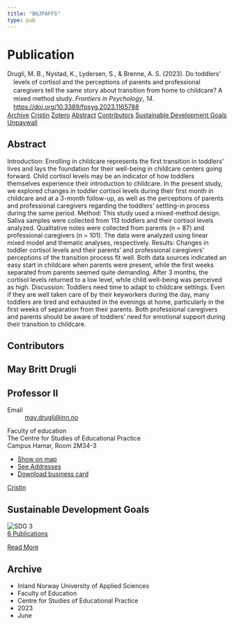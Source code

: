 ```yaml
---
title: "B6JPAFFS"
type: pub
---
```

<h1>Publication</h1>
<article id="csl-bib-container-B6JPAFFS" class="csl-bib-container">
  <div class="csl-bib-body" style="line-height: 1.35; padding-left: 1em; text-indent:-1em;">
  <div class="csl-entry">Drugli, M. B., Nystad, K., Lydersen, S., &amp; Brenne, A. S. (2023). Do toddlers&#x2019; levels of cortisol and the perceptions of parents and professional caregivers tell the same story about transition from home to childcare? A mixed method study. <i>Frontiers in Psychology</i>, <i>14</i>. <a href="https://doi.org/10.3389/fpsyg.2023.1165788">https://doi.org/10.3389/fpsyg.2023.1165788</a></div>
</div>
  <div class="csl-bib-buttons">
    <a href="#taxonomy-article-B6JPAFFS" class="csl-bib-button">Archive</a>
    <a href="https://app.cristin.no/results/show.jsf?id=2159740" alt="Cristin URL" class="csl-bib-button">Cristin</a>
    <a href="http://zotero.org/groups/5402882/items/B6JPAFFS" alt="Zotero URL" class="csl-bib-button">Zotero</a>
    <a href="#abstract-article-B6JPAFFS" class="csl-bib-button">Abstract</a>
    <a href="#contributors-article-B6JPAFFS" class="csl-bib-button">Contributors</a>
    <a href="#sdg-article-B6JPAFFS" class="csl-bib-button">Sustainable Development Goals</a>
    <a href="https://www.frontiersin.org/articles/10.3389/fpsyg.2023.1165788/pdf" class="csl-bib-button">Unpaywall</a>
  </div>
  <div id="csl-bib-meta-container-B6JPAFFS"></div>
</article>
<div id="csl-bib-meta-B6JPAFFS" class="csl-bib-meta">
  <article id="abstract-article-B6JPAFFS" class="abstract-article">
    <h1>Abstract</h1>
    Introduction: Enrolling in childcare represents the first transition in toddlers’ lives and lays the foundation for their well-being in childcare centers going forward. Child cortisol levels may be an indicator of how toddlers themselves experience their introduction to childcare. In the present study, we explored changes in toddler cortisol levels during their first month in childcare and at a 3-month follow-up, as well as the perceptions of parents and professional caregivers regarding the toddlers’ settling-in process during the same period. Method: This study used a mixed-method design. Saliva samples were collected from 113 toddlers and their cortisol levels analyzed. Qualitative notes were collected from parents (n = 87) and professional caregivers (n = 101). The data were analyzed using linear mixed model and thematic analyses, respectively. Results: Changes in toddler cortisol levels and their parents’ and professional caregivers’ perceptions of the transition process fit well. Both data sources indicated an easy start in childcare when parents were present, while the first weeks separated from parents seemed quite demanding. After 3 months, the cortisol levels returned to a low level, while child well-being was perceived as high. Discussion: Toddlers need time to adapt to childcare settings. Even if they are well taken care of by their keyworkers during the day, many toddlers are tired and exhausted in the evenings at home, particularly in the first weeks of separation from their parents. Both professional caregivers and parents should be aware of toddlers’ need for emotional support during their transition to childcare.
  </article>
  <article id="contributors-article-B6JPAFFS" class="contributors-article">
    <h1>Contributors</h1>
    <div class="personas"> <div class="vrtx-hinn-person-card"> <div class="photo"> <i class="lar la-user-circle missing-person"></i> </div> <div class="info"> <hgroup><h1>May Britt Drugli</h1> <h2>Professor II</h2> </hgroup><dl> <dt>Email</dt> <dd> <a href="mailto:may.drugli@inn.no">may.drugli@inn.no</a> </dd> </dl> <p> Faculty of education<br> The Centre for Studies of Educational Practice<br> Campus Hamar, Room 2M34-3 </p> <ul class="vrtx-hinn-links"> <li><a href="https://www.google.com/maps?q=60.79582,11.07304">Show on map</a></li> <li><a href="https://www.inn.no/english/find-an-employee/may-drugli.html#vrtx-hinn-addresses">See Addresses</a></li> <li><a href="https://www.inn.no/english/find-an-employee/may-drugli.html?vrtx=vcf">Download business card</a></li> </ul> </div> </div> <a href="https://app.cristin.no/persons/show.jsf?id=29493" alt="Cristin URL" class="personas-cristin">Cristin</a> </div>
  </article>
  <article id="sdg-article-B6JPAFFS" class="sdg-article">
    <h1>Sustainable Development Goals</h1>
    <div class="sdg-container"><div id="sdg3" class="sdg"> <img src="{{< params subfolder >}}images/sdg/sdg03_en.png" class="image" alt="SDG 3"> <div class="sdg-overlay"> <a href="{{< params subfolder >}}en/archive/?sdg=3#archive" class="sdg-publication-count"><span>6</span> Publications</a> <p><a href="https://sdgs.un.org/goals/goal3" class="sdg-read-more">Read More</a></p> </div> </div></div>
  </article>
  <article id="taxonomy-article-B6JPAFFS" class="taxonomy-article">
    <h1>Archive</h1>
    <ul>
      <li>Inland Norway University of Applied Sciences</li>
      <li>Faculty of Education</li>
      <li>Centre for Studies of Educational Practice</li>
      <li>2023</li>
      <li>June</li>
    </ul>
  </article>
</div>
